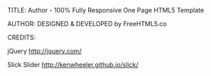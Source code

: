 TITLE: 
Author - 100% Fully Responsive One Page HTML5 Template

AUTHOR:
DESIGNED & DEVELOPED by FreeHTML5.co




CREDITS:

jQuery
http://jquery.com/

Slick Slider
http://kenwheeler.github.io/slick/
